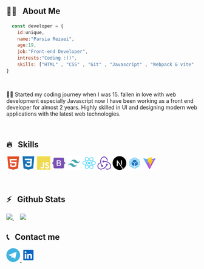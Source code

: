 
<h2>👨‍💻 &nbsp; About Me</h2>

```javascript 
  const developer = {
    id:unique,
    name:"Parsia Rezaei",
    age:19,
    job:"Front-end Developer",
    intrests:"Coding :))",
    skills: ["HTML" , "CSS" , "Git" , "Javascript" , "Webpack & vite" , "React.js" , "Next.js"],
}
```
<br/>

🙋‍♂️ Started my coding journey when I was 15. fallen in love with web development especially Javascript now I have been working as a front end developer for almost 2 years. Highly skilled in UI and designing modern web applications with the latest web technologies.

<br/>

<h2>🔥 &nbsp; Skills</h2>
  <p align="left">
    <a href="https://developer.mozilla.org/en-US/docs/Glossary/HTML5" target="_blank" rel="noreferrer"><img src="https://github.com/Parsia-Rezaei/Parsia-Rezaei/blob/main/html5-colored.svg" width="36" height="36" alt="HTML5" /></a>
    <a href="https://www.w3.org/TR/CSS/#css" target="_blank" rel="noreferrer"><img src="https://github.com/Parsia-Rezaei/Parsia-Rezaei/blob/main/css3-colored.svg" width="36" height="36" alt="CSS3" /></a>
    <a href="https://developer.mozilla.org/en-US/docs/Web/JavaScript" target="_blank" rel="noreferrer"><img src="https://github.com/Parsia-Rezaei/Parsia-Rezaei/blob/main/javascript-colored.svg" width="36" height="36" alt="Javascript" /></a>
    <a href="https://getbootstrap.com/" target="_blank" rel="noreferrer"><img src="https://github.com/Parsia-Rezaei/Parsia-Rezaei/blob/main/bootstrap-colored.svg" width="36" height="36" alt="Bootstrap" /></a>
    <a href="https://tailwindcss.com/" target="_blank" rel="noreferrer"><img src="https://github.com/Parsia-Rezaei/Parsia-Rezaei/blob/main/tailwind-svgrepo-com.svg" width="36" height="36" alt="Tailwind" /></a>
    <a href="https://reactjs.org/" target="_blank" rel="noreferrer"><img src="https://github.com/Parsia-Rezaei/Parsia-Rezaei/blob/main/react-colored.svg" width="36" height="36" alt="React" /></a>
    <a href="https://redux.js.org/" target="_blank" rel="noreferrer"><img src="https://github.com/Parsia-Rezaei/Parsia-Rezaei/blob/main/redux-colored.svg" width="36" height="36" alt="Redux" /></a>
    <a href="https://nextjs.org/" target="_blank" rel="noreferrer"><img src="https://github.com/Parsia-Rezaei/Parsia-Rezaei/blob/main/nextjs-icon-svgrepo-com.svg" width="36" height="36" alt="Next.js" /></a>
    <a href="https://webpack.js.org/" target="_blank" rel="noreferrer"><img src="https://github.com/Parsia-Rezaei/Parsia-Rezaei/blob/main/webpack-svgrepo-com.svg" width="36" height="36" alt="Webpack" /></a>
    <a href="https://vitejs.dev/" target="_blank" rel="noreferrer"><img src="https://github.com/Parsia-Rezaei/Parsia-Rezaei/blob/main/vite-svgrepo-com.svg" width="36" height="36" alt="Vite" /></a>
</p>
<br />

<h2>⚡️ &nbsp; Github Stats</h2>

<a href="https://github.com/parsia-rezaei">
  <img src="https://github-readme-stats.vercel.app/api?username=parsia-rezaei&show_icons=true&theme=tokyonight" />
</a>
  &nbsp;
   &nbsp;
<a href="https://github.com/parsia-rezaei">
  <img src="https://github-readme-stats.vercel.app/api/top-langs/?username=parsia-rezaei&theme=dark" />
</a>

<h2>📞 &nbsp; Contact me </h2>
<p>
   <a href="https://t.me/Parsia_1383/">
      <img width="36" height="36" src="https://github.com/Parsia-Rezaei/Parsia-Rezaei/blob/main/telegram-svgrepo-com.svg" />
   </a>
  <a href="https://www.linkedin.com/in/parsia-rezaei-a42348323?utm_source=share&utm_campaign=share_via&utm_content=profile&utm_medium=android_app">
    <img width="36" height="36" src="https://github.com/Parsia-Rezaei/Parsia-Rezaei/blob/main/linkedin-svgrepo-com.svg" />
  </a>
</p>

<br />
